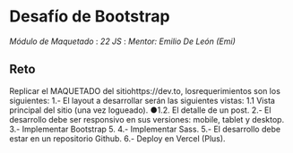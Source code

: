 # Desafío de Bootstrap

_Módulo de Maquetado_ : _22 JS_ : _Mentor: Emilio De León (Emi)_

## Reto

Replicar el MAQUETADO del sitiohttps://dev.to, losrequerimientos son los siguientes:
1.- El layout a desarrollar serán las siguientes vistas:
1.1 Vista principal del sitio (una vez logueado).
●1.2. El detalle de un post.
2.- El desarrollo debe ser responsivo en sus versiones: mobile, tablet y desktop.
3.- Implementar Bootstrap 5.
4.- Implementar Sass.
5.- El desarrollo debe estar en un repositorio Github.
6.- Deploy en Vercel (Plus).
